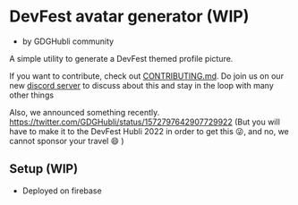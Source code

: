 # DevFest avatar generator (WIP)
- by GDGHubli community

A simple utility to generate a DevFest themed profile picture. 

If you want to contribute, check out [CONTRIBUTING.md](https://github.com/GDGHubli/devfest-profile-picture-maker/blob/main/CONTRIBUTING.md). 
Do join us on our new [discord server](https://discord.gg/eddBwmgnqj) to discuss about this and stay in the loop with many other things

Also, we announced something recently. https://twitter.com/GDGHubli/status/1572797642907729922 (But you will have to make it to the DevFest Hubli 2022 in order to get this 😜, and no, we cannot sponsor your travel 😄 )

## Setup (WIP)
- Deployed on firebase
